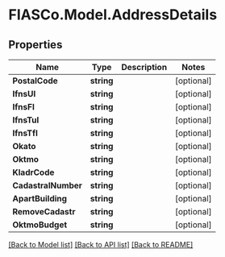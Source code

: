 # FIASCo.Model.AddressDetails

## Properties

Name | Type | Description | Notes
------------ | ------------- | ------------- | -------------
**PostalCode** | **string** |  | [optional] 
**IfnsUl** | **string** |  | [optional] 
**IfnsFl** | **string** |  | [optional] 
**IfnsTul** | **string** |  | [optional] 
**IfnsTfl** | **string** |  | [optional] 
**Okato** | **string** |  | [optional] 
**Oktmo** | **string** |  | [optional] 
**KladrCode** | **string** |  | [optional] 
**CadastralNumber** | **string** |  | [optional] 
**ApartBuilding** | **string** |  | [optional] 
**RemoveCadastr** | **string** |  | [optional] 
**OktmoBudget** | **string** |  | [optional] 

[[Back to Model list]](../README.md#documentation-for-models) [[Back to API list]](../README.md#documentation-for-api-endpoints) [[Back to README]](../README.md)

